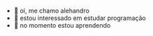 - 👋 oi, me chamo alehandro
- 👀 estou interessado em estudar programação
- 🌱 no momento estou aprendendo 

<!---
Aleh-txy/Aleh-txy is a ✨ special ✨ repository because its `README.md` (this file) appears on your GitHub profile.
You can click the Preview link to take a look at your changes.
--->
